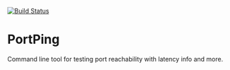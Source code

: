 [![Build Status](https://changb0wen.visualstudio.com/PortPing/_apis/build/status/changbowen.PortPing?branchName=master)](https://changb0wen.visualstudio.com/PortPing/_build/latest?definitionId=5&branchName=master)

# PortPing

Command line tool for testing port reachability with latency info and more.
